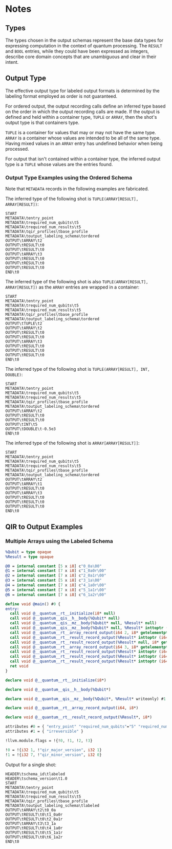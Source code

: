 # Notes

## Types

The types chosen in the output schemas represent the base data types for
expressing computation in the context of quantum processing. The `RESULT` and
`BOOL` entries, while they could have been expressed as integers, describe core
domain concepts that are unambiguous and clear in their intent.

## Output Type

The effective output type for labeled output formats is determined by the
labeling format employed as order is not guaranteed.

For ordered output, the output recording calls define an inferred type based on
the order in which the output recording calls are made. If the output is defined
and held within a container type, `TUPLE` or `ARRAY`, then the shot's output
type is that containers type.

`TUPLE` is a container for values that may or may not have the same type.
`ARRAY` is a container whose values are intended to be all of the same type.
Having mixed values in an `ARRAY` entry has undefined behavior when being processed.

For output that isn't contained within a container type, the inferred output
type is a `TUPLE` whose values are the entries found.

### Output Type Examples using the Ordered Schema

Note that `METADATA` records in the following examples are fabricated.

The inferred type of the following shot is `TUPLE(ARRAY[RESULT], ARRAY[RESULT])`:

```log
START
METADATA\tentry_point
METADATA\trequired_num_qubits\t5
METADATA\trequired_num_results\t5
METADATA\tqir_profiles\tbase_profile
METADATA\toutput_labeling_schema\tordered
OUTPUT\tARRAY\t2
OUTPUT\tRESULT\t0
OUTPUT\tRESULT\t0
OUTPUT\tARRAY\t3
OUTPUT\tRESULT\t0
OUTPUT\tRESULT\t0
OUTPUT\tRESULT\t0
END\t0
```

The inferred type of the following shot is also
`TUPLE(ARRAY[RESULT], ARRAY[RESULT])` as the `ARRAY` entries are wrapped in a container:

```log
START
METADATA\tentry_point
METADATA\trequired_num_qubits\t5
METADATA\trequired_num_results\t5
METADATA\tqir_profiles\tbase_profile
METADATA\toutput_labeling_schema\tordered
OUTPUT\tTUPLE\t2
OUTPUT\tARRAY\t2
OUTPUT\tRESULT\t0
OUTPUT\tRESULT\t0
OUTPUT\tARRAY\t3
OUTPUT\tRESULT\t0
OUTPUT\tRESULT\t0
OUTPUT\tRESULT\t0
END\t0
```

The inferred type of the following shot is `TUPLE(ARRAY[RESULT], INT, DOUBLE)`:

```log
START
METADATA\tentry_point
METADATA\trequired_num_qubits\t5
METADATA\trequired_num_results\t5
METADATA\tqir_profiles\tbase_profile
METADATA\toutput_labeling_schema\tordered
OUTPUT\tARRAY\t2
OUTPUT\tRESULT\t0
OUTPUT\tRESULT\t0
OUTPUT\tINT\t5
OUTPUT\tDOUBLE\t-0.5e3
END\t0
```

The inferred type of the following shot is `ARRAY[ARRAY[RESULT]]`:

```log
START
METADATA\tentry_point
METADATA\trequired_num_qubits\t5
METADATA\trequired_num_results\t5
METADATA\tqir_profiles\tbase_profile
METADATA\toutput_labeling_schema\tordered
OUTPUT\tARRAY\t2
OUTPUT\tARRAY\t1
OUTPUT\tRESULT\t0
OUTPUT\tARRAY\t3
OUTPUT\tRESULT\t0
OUTPUT\tRESULT\t0
OUTPUT\tRESULT\t0
END\t0
```

## QIR to Output Examples

### Multiple Arrays using the Labeled Schema

```llvm
%Qubit = type opaque
%Result = type opaque

@0 = internal constant [5 x i8] c"0_0a\00"
@1 = internal constant [7 x i8] c"1_0a0r\00"
@2 = internal constant [7 x i8] c"2_0a1r\00"
@3 = internal constant [5 x i8] c"3_1a\00"
@4 = internal constant [7 x i8] c"4_1a0r\00"
@5 = internal constant [7 x i8] c"5_1a1r\00"
@6 = internal constant [7 x i8] c"6_1a2r\00"

define void @main() #0 {
entry:
  call void @__quantum__rt__initialize(i8* null)
  call void @__quantum__qis__h__body(%Qubit* null)
  call void @__quantum__qis__mz__body(%Qubit* null, %Result* null)
  call void @__quantum__qis__mz__body(%Qubit* null, %Result* inttoptr (i64 2 to %Result*))
  call void @__quantum__rt__array_record_output(i64 2, i8* getelementptr inbounds ([5 x i8], [5 x i8]* @0, i32 0, i32 0))
  call void @__quantum__rt__result_record_output(%Result* inttoptr (i64 1 to %Result*), i8* getelementptr inbounds ([7 x i8], [7 x i8]* @1, i32 0, i32 0))
  call void @__quantum__rt__result_record_output(%Result* null, i8* getelementptr inbounds ([7 x i8], [7 x i8]* @2, i32 0, i32 0))
  call void @__quantum__rt__array_record_output(i64 3, i8* getelementptr inbounds ([5 x i8], [5 x i8]* @3, i32 0, i32 0))
  call void @__quantum__rt__result_record_output(%Result* inttoptr (i64 4 to %Result*), i8* getelementptr inbounds ([7 x i8], [7 x i8]* @4, i32 0, i32 0))
  call void @__quantum__rt__result_record_output(%Result* inttoptr (i64 3 to %Result*), i8* getelementptr inbounds ([7 x i8], [7 x i8]* @5, i32 0, i32 0))
  call void @__quantum__rt__result_record_output(%Result* inttoptr (i64 2 to %Result*), i8* getelementptr inbounds ([7 x i8], [7 x i8]* @6, i32 0, i32 0))
  ret void
}

declare void @__quantum__rt__initialize(i8*)

declare void @__quantum__qis__h__body(%Qubit*)

declare void @__quantum__qis__mz__body(%Qubit*, %Result* writeonly) #1

declare void @__quantum__rt__array_record_output(i64, i8*)

declare void @__quantum__rt__result_record_output(%Result*, i8*)

attributes #0 = { "entry_point" "required_num_qubits"="5" "required_num_results"="5" "qir_profiles"="base_profile" "output_labeling_schema"="labeled" }
attributes #1 = { "irreversible" }

!llvm.module.flags = !{!0, !1, !2, !3}

!0 = !{i32 1, !"qir_major_version", i32 1}
!1 = !{i32 7, !"qir_minor_version", i32 0}
```

Output for a single shot:

```log
HEADER\tschema_id\tlabeled
HEADER\tschema_version\t1.0
START
METADATA\tentry_point
METADATA\trequired_num_qubits\t5
METADATA\trequired_num_results\t5
METADATA\tqir_profiles\tbase_profile
METADATA\toutput_labeling_schema\tlabeled
OUTPUT\tARRAY\t2\t0_0a
OUTPUT\tRESULT\t0\t1_0a0r
OUTPUT\tRESULT\t0\t2_0a1r
OUTPUT\tARRAY\t3\t3_1a
OUTPUT\tRESULT\t0\t4_1a0r
OUTPUT\tRESULT\t0\t5_1a1r
OUTPUT\tRESULT\t0\t6_1a2r
END\t0
```
